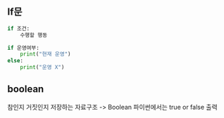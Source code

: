 ## If문
```python
if 조건:
    수행할 행동

if 운영여부:
    print("현재 운영")
else:
    print("운영 X")
```

## boolean
참인지 거짓인지 저장하는 자료구조 -> Boolean
파이썬에서는 true or false 출력

## 
